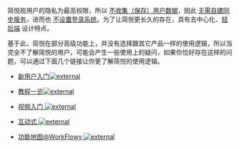 简悦视用户的隐私为最高权限，所以 [不收集（保存）用户数据](用户拥有完整的数据所有权)，因此 [无需自建同步服务](为什么不自建同步服务)，进而也 [不设置登录系统](为什么不需要登录系统)。为了让简悦更长久的存在，具有去中心化、[轻后端](简悦的轻后端模式) 设计特点。

基于此，简悦在部分高级功能上，并没有选择跟其它产品一样的使用逻辑，所以当完全不了解简悦的用户，可能会产生一些使用上的疑问，如果你恰好存在这样的问题，可以通过下面几个链接让你更了解简悦的使用逻辑。

* [新用户入门![external](https://s2.ax1x.com/2020/02/03/1NqLQg.png)](https://zhuanlan.zhihu.com/p/382683271)

* [教程一览![external](https://s2.ax1x.com/2020/02/03/1NqLQg.png)](https://workflowy.com/s/22/iDn82ReW7Neki2oW#/116c4d504937)

* [视频入门 ![external](https://s2.ax1x.com/2020/02/03/1NqLQg.png)](https://www.bilibili.com/video/BV1sU4y1j7qQ)

* [互动式 ![external](https://s2.ax1x.com/2020/02/03/1NqLQg.png)](http://ksria.com/simpread/guide/)

* [功能地图@WorkFlowy ![external](https://s2.ax1x.com/2020/02/03/1NqLQg.png)](https://workflowy.com/s/22/iDn82ReW7Neki2oW)